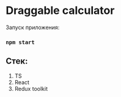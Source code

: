 # Draggable calculator

Запуск приложения:

### `npm start`

## Стек:

1. TS
2. React
3. Redux toolkit
